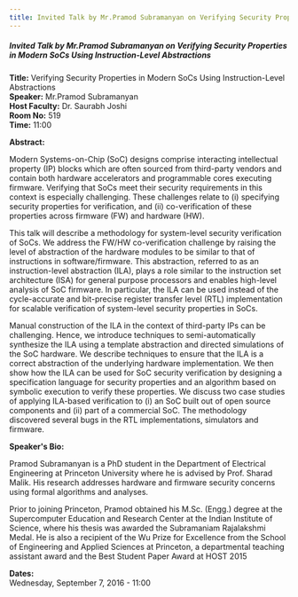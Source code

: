 ```yaml
---
title: Invited Talk by Mr.Pramod Subramanyan on Verifying Security Properties in Modern SoCs Using Instruction-Level Abstractions
---
```


##### **Invited Talk by Mr.Pramod Subramanyan on Verifying Security Properties in Modern SoCs Using Instruction-Level Abstractions**
**Title:**  Verifying Security Properties in Modern SoCs Using Instruction-Level Abstractions  
**Speaker:** Mr.Pramod Subramanyan  
**Host Faculty:** Dr. Saurabh Joshi  
**Room No:** 519  
**Time:** 11:00  
 
**Abstract:**

Modern Systems-on-Chip (SoC) designs comprise interacting intellectual property (IP) blocks which are often sourced from third-party vendors and contain both hardware accelerators and programmable cores executing firmware. Verifying that SoCs meet their security requirements in this context is especially challenging. These challenges relate to (i) specifying security properties for verification, and (ii) co-verification of these properties across firmware (FW) and hardware (HW).

This talk will describe a methodology for system-level security verification of SoCs. We address the FW/HW co-verification challenge by raising the level of abstraction of the hardware modules to be similar to that of instructions in software/firmware. This abstraction, referred to as an instruction-level abstraction (ILA), plays a role similar to the instruction set architecture (ISA) for general purpose processors and enables high-level analysis of SoC firmware. In particular, the ILA can be used instead of the cycle-accurate and bit-precise register transfer level (RTL) implementation for scalable verification of system-level security properties in SoCs.

Manual construction of the ILA in the context of third-party IPs can be challenging. Hence, we introduce techniques to semi-automatically synthesize the ILA using a template abstraction and directed simulations of the SoC hardware. We describe techniques to ensure that the ILA is a correct abstraction of the underlying hardware implementation. We then show how the ILA can be used for SoC security verification by designing a specification language for security properties and an algorithm based on symbolic execution to verify these properties. We discuss two case studies of applying ILA-based verification to (i) an SoC built out of open source components and (ii) part of a commercial SoC. The methodology discovered several bugs in the RTL implementations, simulators and firmware.

**Speaker's Bio:**

Pramod Subramanyan is a PhD student in the Department of Electrical Engineering at Princeton University where he is advised by Prof. Sharad Malik. His research addresses hardware and firmware security concerns using formal algorithms and analyses.

Prior to joining Princeton, Pramod obtained his M.Sc. (Engg.) degree at the Supercomputer Education and Research Center at the Indian Institute of Science, where his thesis was awarded the Subramaniam Rajalakshmi Medal. He is also a recipient of the Wu Prize for Excellence from the School of Engineering and Applied Sciences at Princeton, a departmental teaching assistant award and the Best Student Paper Award at HOST 2015

**Dates:**  
Wednesday, September 7, 2016 - 11:00